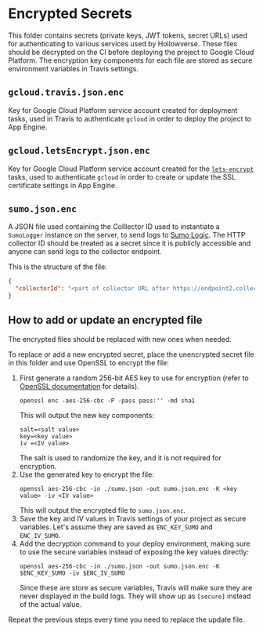 # Encrypted Secrets

This folder contains secrets (private keys, JWT tokens, secret URLs) used for authenticating to various services used by Hollowverse. These files should be decrypted on the CI before deploying the project to Google Cloud Platform. The encryption key components for each file are stored as secure environment variables in Travis settings.

## `gcloud.travis.json.enc`
Key for Google Cloud Platform service account created for deployment tasks, used in Travis to authenticate `gcloud` in order to deploy the project to App Engine.

## `gcloud.letsEncrypt.json.enc`

Key for Google Cloud Platform service account created for the [`lets-encrypt`](../letsEncrypt) tasks, used to authenticate `gcloud` in order to create or update the SSL certificate settings in App Engine.

## `sumo.json.enc`
A JSON file used containing the Colllector ID used to instantiate a `SumoLogger` instance on the server, to send logs to [Sumo Logic](https://www.sumologic.com/). The HTTP collector ID should be treated as a secret since it is publicly accessible and anyone can send logs to the collector endpoint.

This is the structure of the file:

```json
{
  "collectorId": "<part of collector URL after https://endpoint2.collection.us2.sumologic.com/receiver/v1/http/>"
}
```

## How to add or update an encrypted file
The encrypted files should be replaced with new ones when needed.

To replace or add a new encrypted secret, place the unencrypted secret file in this folder and use OpenSSL to encrypt the file:

1. First generate a random 256-bit AES key to use for encryption (refer to [OpenSSL documentation](https://wiki.openssl.org/index.php/Enc) for details).
    ```
    openssl enc -aes-256-cbc -P -pass pass:'' -md sha1
    ```
    This will output the new key components:
    ```
    salt=<salt value>
    key=<key value>
    iv =<IV value>
    ```
    The salt is used to randomize the key, and it is not required for encryption.
2. Use the generated key to encrypt the file:
    ```
    openssl aes-256-cbc -in ./sumo.json -out sumo.json.enc -K <key value> -iv <IV value>
    ```
    This will output the encrypted file to `sumo.json.enc`.
3. Save the key and IV values in Travis settings of your project as secure variables. Let's assume they are saved as `ENC_KEY_SUMO` and `ENC_IV_SUMO`.
4. Add the decryption command to your deploy environment, making sure to use the secure variables instead of exposing the key values directly:
    ```
    openssl aes-256-cbc -in ./sumo.json -out sumo.json.enc -K $ENC_KEY_SUMO -iv $ENC_IV_SUMO
    ```
    Since these are store as secure variables, Travis will make sure they are never displayed in the build logs. They will show up as `[secure]` instead of the actual value.

Repeat the previous steps every time you need to replace the update file.

